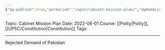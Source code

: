 ```yaml
---
{"dg-publish":true,"permalink":"/upsc/cabinet-mission-plan/","dgHomeLink":true,"dgPassFrontmatter":false}
---
```


Topic: Cabinet Mission Plan
Date: 2022-06-01
Course: [[Polity|Polity]], [[UPSC/Constitution|Constitution]]
Tags: 

---



Rejected Demand of Pakistan 


